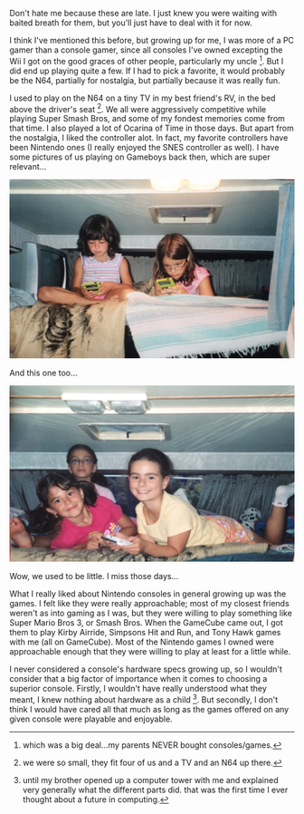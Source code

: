 Don't hate me because these are late. I just knew you were waiting with baited
breath for them, but you'll just have to deal with it for now.

I think I've mentioned this before, but growing up for me, I was more of a PC
gamer than a console gamer, since all consoles I've owned excepting the Wii
I got on the good graces of other people, particularly my uncle [^1]. But I did end
up playing quite a few. If I had to pick a favorite, it would probably be the
N64, partially for nostalgia, but partially because it was really fun.

I used to play on the N64 on a tiny TV in my best friend's RV, in the bed above
the driver's seat [^2]. We all were aggressively competitive while playing
Super Smash Bros, and some of my fondest memories come from that time. I also
played a lot of Ocarina of Time in those days. But apart from the nostalgia, I
liked the controller alot. In fact, my favorite controllers have been Nintendo
ones (I really enjoyed the SNES controller as well). I have some pictures of us
playing on Gameboys back then, which are super relevant...

![](https://github.com/catvajiac/hoc_blog/blob/mater/img/rv-1.jpg)

And this one too...

![](https://github.com/catvajiac/hoc_blog/blob/mater/img/rv-2.jpg)


Wow, we used to be little. I miss those days...

What I really liked about Nintendo consoles in general growing up was the
games. I felt like they were really approachable; most of my closest friends
weren't as into gaming as I was, but they were willing to play something like
Super Mario Bros 3, or Smash Bros. When the GameCube came out, I got them to
play Kirby Airride, Simpsons Hit and Run, and Tony Hawk games with me (all on
GameCube). Most of the Nintendo games I owned were approachable enough that
they were willing to play at least for a little while.

I never considered a console's hardware specs growing up, so I wouldn't
consider that a big factor of importance when it comes to choosing a superior
console. Firstly, I wouldn't have really understood what they meant, I knew
nothing about hardware as a child [^3]. But secondly, I don't think I would
have cared all that much as long as the games offered on any given console were
playable and enjoyable.

[^1]: which was a big deal...my parents NEVER bought consoles/games.
[^2]: we were so small, they fit four of us and a TV and an N64 up there.
[^3]: until my brother opened up a computer tower with me and explained very
generally what the different parts did. that was the first time I ever thought
about a future in computing.
